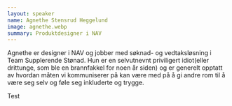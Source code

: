 ```yaml
---
layout: speaker
name: Agnethe Stensrud Heggelund
image: agnethe.webp
summary: Produktdesigner i NAV
---
```

Agnethe er designer i NAV og jobber med søknad- og vedtaksløsning i Team Supplerende Stønad. Hun er en selvutnevnt priviligert idiot(eller drittunge, som ble en brannfakkel for noen år siden) og er generelt opptatt av hvordan måten vi kommuniserer på kan være med på å gi andre rom til å være seg selv og føle seg inkluderte og trygge.

Test
